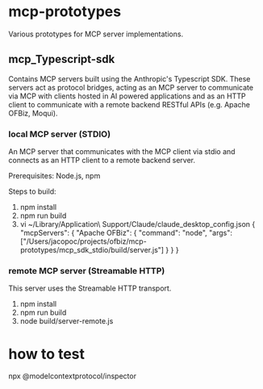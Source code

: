 # mcp-prototypes
Various prototypes for MCP server implementations.

## mcp_Typescript-sdk

Contains MCP servers built using the Anthropic's Typescript SDK. These servers act as protocol bridges, acting as an MCP server to communicate via MCP with clients hosted in AI powered applications and as an HTTP client to communicate with a remote backend RESTful APIs (e.g. Apache OFBiz, Moqui).

### local MCP server (STDIO)
An MCP server that communicates with the MCP client via stdio and connects as an HTTP client to a remote backend server.

Prerequisites:
Node.js, npm

Steps to build:

1) npm install
2) npm run build
3) vi ~/Library/Application\ Support/Claude/claude_desktop_config.json
{
  "mcpServers": {
    "Apache OFBiz": {
      "command": "node",
      "args": ["/Users/jacopoc/projects/ofbiz/mcp-prototypes/mcp_sdk_stdio/build/server.js"]
    }
  }
}

### remote MCP server (Streamable HTTP)
This server uses the Streamable HTTP transport.
1) npm install
2) npm run build
3) node build/server-remote.js

# how to test
npx @modelcontextprotocol/inspector
